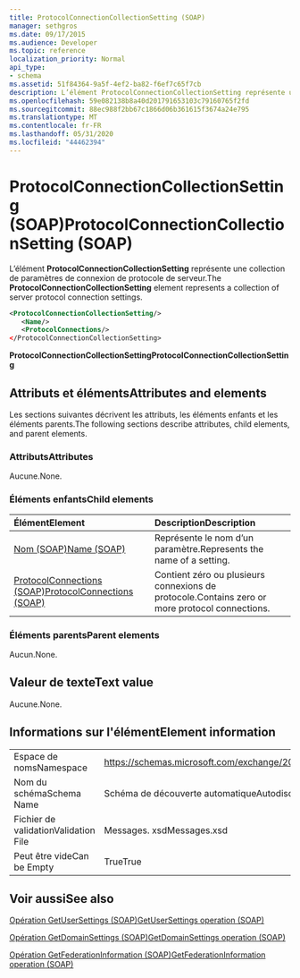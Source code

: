 ```yaml
---
title: ProtocolConnectionCollectionSetting (SOAP)
manager: sethgros
ms.date: 09/17/2015
ms.audience: Developer
ms.topic: reference
localization_priority: Normal
api_type:
- schema
ms.assetid: 51f84364-9a5f-4ef2-ba82-f6ef7c65f7cb
description: L’élément ProtocolConnectionCollectionSetting représente une collection de paramètres de connexion de protocole de serveur.
ms.openlocfilehash: 59e082138b8a40d201791653103c79160765f2fd
ms.sourcegitcommit: 88ec988f2bb67c1866d06b361615f3674a24e795
ms.translationtype: MT
ms.contentlocale: fr-FR
ms.lasthandoff: 05/31/2020
ms.locfileid: "44462394"
---
```

# <a name="protocolconnectioncollectionsetting-soap"></a><span data-ttu-id="7ab2b-103">ProtocolConnectionCollectionSetting (SOAP)</span><span class="sxs-lookup"><span data-stu-id="7ab2b-103">ProtocolConnectionCollectionSetting (SOAP)</span></span>

<span data-ttu-id="7ab2b-104">L’élément **ProtocolConnectionCollectionSetting** représente une collection de paramètres de connexion de protocole de serveur.</span><span class="sxs-lookup"><span data-stu-id="7ab2b-104">The **ProtocolConnectionCollectionSetting** element represents a collection of server protocol connection settings.</span></span> 
  
```XML
<ProtocolConnectionCollectionSetting/>
   <Name/>
   <ProtocolConnections/>
</ProtocolConnectionCollectionSetting>
```

 <span data-ttu-id="7ab2b-105">**ProtocolConnectionCollectionSetting**</span><span class="sxs-lookup"><span data-stu-id="7ab2b-105">**ProtocolConnectionCollectionSetting**</span></span>
## <a name="attributes-and-elements"></a><span data-ttu-id="7ab2b-106">Attributs et éléments</span><span class="sxs-lookup"><span data-stu-id="7ab2b-106">Attributes and elements</span></span>

<span data-ttu-id="7ab2b-107">Les sections suivantes décrivent les attributs, les éléments enfants et les éléments parents.</span><span class="sxs-lookup"><span data-stu-id="7ab2b-107">The following sections describe attributes, child elements, and parent elements.</span></span>
  
### <a name="attributes"></a><span data-ttu-id="7ab2b-108">Attributs</span><span class="sxs-lookup"><span data-stu-id="7ab2b-108">Attributes</span></span>

<span data-ttu-id="7ab2b-109">Aucune.</span><span class="sxs-lookup"><span data-stu-id="7ab2b-109">None.</span></span>
  
### <a name="child-elements"></a><span data-ttu-id="7ab2b-110">Éléments enfants</span><span class="sxs-lookup"><span data-stu-id="7ab2b-110">Child elements</span></span>

|<span data-ttu-id="7ab2b-111">**Élément**</span><span class="sxs-lookup"><span data-stu-id="7ab2b-111">**Element**</span></span>|<span data-ttu-id="7ab2b-112">**Description**</span><span class="sxs-lookup"><span data-stu-id="7ab2b-112">**Description**</span></span>|
|:-----|:-----|
|[<span data-ttu-id="7ab2b-113">Nom (SOAP)</span><span class="sxs-lookup"><span data-stu-id="7ab2b-113">Name (SOAP)</span></span>](name-soap.md) <br/> |<span data-ttu-id="7ab2b-114">Représente le nom d’un paramètre.</span><span class="sxs-lookup"><span data-stu-id="7ab2b-114">Represents the name of a setting.</span></span>  <br/> |
|[<span data-ttu-id="7ab2b-115">ProtocolConnections (SOAP)</span><span class="sxs-lookup"><span data-stu-id="7ab2b-115">ProtocolConnections (SOAP)</span></span>](protocolconnections-soap.md) <br/> |<span data-ttu-id="7ab2b-116">Contient zéro ou plusieurs connexions de protocole.</span><span class="sxs-lookup"><span data-stu-id="7ab2b-116">Contains zero or more protocol connections.</span></span>  <br/> |
   
### <a name="parent-elements"></a><span data-ttu-id="7ab2b-117">Éléments parents</span><span class="sxs-lookup"><span data-stu-id="7ab2b-117">Parent elements</span></span>

<span data-ttu-id="7ab2b-118">Aucun.</span><span class="sxs-lookup"><span data-stu-id="7ab2b-118">None.</span></span>
  
## <a name="text-value"></a><span data-ttu-id="7ab2b-119">Valeur de texte</span><span class="sxs-lookup"><span data-stu-id="7ab2b-119">Text value</span></span>

<span data-ttu-id="7ab2b-120">Aucune.</span><span class="sxs-lookup"><span data-stu-id="7ab2b-120">None.</span></span>
  
## <a name="element-information"></a><span data-ttu-id="7ab2b-121">Informations sur l'élément</span><span class="sxs-lookup"><span data-stu-id="7ab2b-121">Element information</span></span>

|||
|:-----|:-----|
|<span data-ttu-id="7ab2b-122">Espace de noms</span><span class="sxs-lookup"><span data-stu-id="7ab2b-122">Namespace</span></span>  <br/> |https://schemas.microsoft.com/exchange/2010/Autodiscover  <br/> |
|<span data-ttu-id="7ab2b-123">Nom du schéma</span><span class="sxs-lookup"><span data-stu-id="7ab2b-123">Schema Name</span></span>  <br/> |<span data-ttu-id="7ab2b-124">Schéma de découverte automatique</span><span class="sxs-lookup"><span data-stu-id="7ab2b-124">Autodiscover schema</span></span>  <br/> |
|<span data-ttu-id="7ab2b-125">Fichier de validation</span><span class="sxs-lookup"><span data-stu-id="7ab2b-125">Validation File</span></span>  <br/> |<span data-ttu-id="7ab2b-126">Messages. xsd</span><span class="sxs-lookup"><span data-stu-id="7ab2b-126">Messages.xsd</span></span>  <br/> |
|<span data-ttu-id="7ab2b-127">Peut être vide</span><span class="sxs-lookup"><span data-stu-id="7ab2b-127">Can be Empty</span></span>  <br/> |<span data-ttu-id="7ab2b-128">True</span><span class="sxs-lookup"><span data-stu-id="7ab2b-128">True</span></span>  <br/> |
   
## <a name="see-also"></a><span data-ttu-id="7ab2b-129">Voir aussi</span><span class="sxs-lookup"><span data-stu-id="7ab2b-129">See also</span></span>



[<span data-ttu-id="7ab2b-130">Opération GetUserSettings (SOAP)</span><span class="sxs-lookup"><span data-stu-id="7ab2b-130">GetUserSettings operation (SOAP)</span></span>](getusersettings-operation-soap.md)
  
[<span data-ttu-id="7ab2b-131">Opération GetDomainSettings (SOAP)</span><span class="sxs-lookup"><span data-stu-id="7ab2b-131">GetDomainSettings operation (SOAP)</span></span>](getdomainsettings-operation-soap.md)
  
[<span data-ttu-id="7ab2b-132">Opération GetFederationInformation (SOAP)</span><span class="sxs-lookup"><span data-stu-id="7ab2b-132">GetFederationInformation operation (SOAP)</span></span>](getfederationinformation-operation-soap.md)

